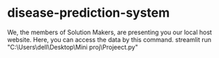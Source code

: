 # disease-prediction-system
We, the members of Solution Makers, are presenting you our local host website. Here, you can access the data by this command.
streamlit run "C:\Users\dell\Desktop\Mini proj\Projeect.py"
